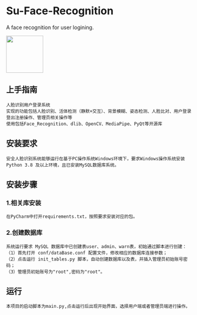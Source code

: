 # Su-Face-Recognition
A face recognition for user logining.

<img src="[[https://img-blog.csdnimg.cn/2020102116384135.png](https://github.com/Usernamesisnotavailable/Su-Face-Recognition/blob/master/Logo.jpg)]" width="100px">


## 上手指南
    人脸识别用户登录系统
    实现的功能包括人脸识别、活体检测（静默+交互）、背景模糊、姿态检测、人脸比对、用户登录登出注册操作、管理员相关操作等
    使用包括Face_Recognition、dlib、OpenCV、MediaPipe、PyQt等开源库

## 安装要求
    安全人脸识别系统能够运行在基于PC操作系统Windows环境下，要求Windows操作系统安装Python 3.8 及以上环境，且已安装MySQL数据库系统。

## 安装步骤<br>
### 1.相关库安装
    在PyCharm中打开requirements.txt，按照要求安装对应的包。

### 2.创建数据库
    系统运行要求 MySQL 数据库中已创建表user、admin、warn表，初始通过脚本进行创建：
    （1）首先打开 conf/dataBase.conf 配置文件，修改相应的数据库连接参数；
    （2）点击运行 init_tables.py 脚本，自动创建数据库以及表，并插入管理员初始账号密码；
    （3）管理员初始账号为"root",密码为"root"。

## 运行
    本项目的启动脚本为main.py,点击运行后出现开始界面，选择用户端或者管理员端进行操作。
